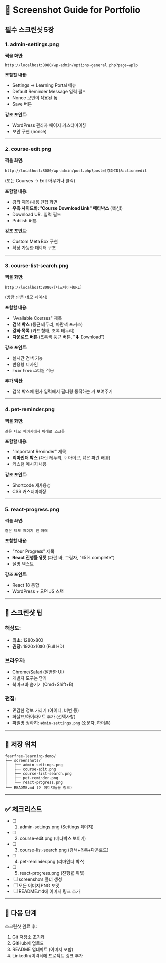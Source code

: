 # 📸 Screenshot Guide for Portfolio

## 필수 스크린샷 5장

### 1. admin-settings.png
**찍을 화면:**
```
http://localhost:8080/wp-admin/options-general.php?page=wplp
```
**포함할 내용:**
- Settings → Learning Portal 메뉴
- Default Reminder Message 입력 필드
- Nonce 보안이 적용된 폼
- Save 버튼

**강조 포인트:**
- WordPress 관리자 페이지 커스터마이징
- 보안 구현 (nonce)

---

### 2. course-edit.png
**찍을 화면:**
```
http://localhost:8080/wp-admin/post.php?post=[강좌ID]&action=edit
```
(또는 Courses → Edit 아무거나 클릭)

**포함할 내용:**
- 강좌 제목/내용 편집 화면
- **우측 사이드바: "Course Download Link" 메타박스** (핵심!)
- Download URL 입력 필드
- Publish 버튼

**강조 포인트:**
- Custom Meta Box 구현
- 확장 가능한 데이터 구조

---

### 3. course-list-search.png
**찍을 화면:**
```
http://localhost:8080/[데모페이지URL]
```
(방금 만든 데모 페이지)

**포함할 내용:**
- "Available Courses" 제목
- **검색 박스** (둥근 테두리, 파란색 포커스)
- **강좌 목록** (카드 형태, 초록 테두리)
- **다운로드 버튼** (초록색 둥근 버튼, "⬇ Download")

**강조 포인트:**
- 실시간 검색 기능
- 반응형 디자인
- Fear Free 스타일 적용

**추가 액션:**
- 검색 박스에 뭔가 입력해서 필터링 동작하는 거 보여주기

---

### 4. pet-reminder.png
**찍을 화면:**
```
같은 데모 페이지에서 아래로 스크롤
```

**포함할 내용:**
- "Important Reminder" 제목
- **리마인더 박스** (파란 테두리, 💡 아이콘, 밝은 파란 배경)
- 커스텀 메시지 내용

**강조 포인트:**
- Shortcode 재사용성
- CSS 커스터마이징

---

### 5. react-progress.png
**찍을 화면:**
```
같은 데모 페이지 맨 아래
```

**포함할 내용:**
- "Your Progress" 제목
- **React 진행률 위젯** (파란 바, 그림자, "65% complete")
- 설명 텍스트

**강조 포인트:**
- React 18 통합
- WordPress + 모던 JS 스택

---

## 🎨 스크린샷 팁

### 해상도:
- **최소:** 1280x800
- **권장:** 1920x1080 (Full HD)

### 브라우저:
- Chrome/Safari (깔끔한 UI)
- 개발자 도구는 닫기
- 북마크바 숨기기 (Cmd+Shift+B)

### 편집:
- 민감한 정보 가리기 (아이디, 비번 등)
- 화살표/하이라이트 추가 (선택사항)
- 파일명 정확히: `admin-settings.png` (소문자, 하이픈)

---

## 📂 저장 위치

```
fearfree-learning-demo/
├── screenshots/
│   ├── admin-settings.png
│   ├── course-edit.png
│   ├── course-list-search.png
│   ├── pet-reminder.png
│   └── react-progress.png
└── README.md (이 이미지들을 링크)
```

---

## ✅ 체크리스트

- [ ] 1. admin-settings.png (Settings 페이지)
- [ ] 2. course-edit.png (메타박스 보이게)
- [ ] 3. course-list-search.png (검색+목록+다운로드)
- [ ] 4. pet-reminder.png (리마인더 박스)
- [ ] 5. react-progress.png (진행률 위젯)
- [ ] screenshots 폴더 생성
- [ ] 모든 이미지 PNG 포맷
- [ ] README.md에 이미지 링크 추가

---

## 🚀 다음 단계

스크린샷 완료 후:
1. Git 저장소 초기화
2. GitHub에 업로드
3. README 업데이트 (이미지 포함)
4. LinkedIn/이력서에 프로젝트 링크 추가
